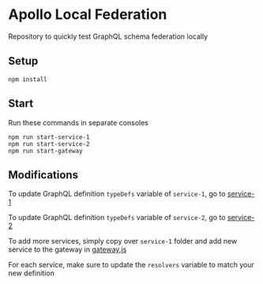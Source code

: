 # Apollo Local Federation

Repository to quickly test GraphQL schema federation locally

## Setup

```shell
npm install
```

## Start

Run these commands in separate consoles

```shell
npm run start-service-1
npm run start-service-2
npm run start-gateway
```

## Modifications

To update GraphQL definition `typeDefs` variable of `service-1`, go to [service-1](services/service-1/index.js)

To update GraphQL definition `typeDefs` variable of `service-2`, go to [service-2](services/service-2/index.js)

To add more services, simply copy over `service-1` folder and add new service to the gateway in [gateway.js](gateway.js)

For each service, make sure to update the `resolvers` variable to match your new definition
